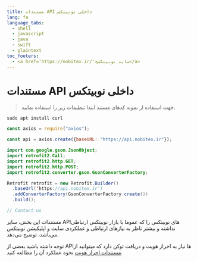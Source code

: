 ```yaml
---
title: مستندات API داخلی نوبیتکس
lang: fa
language_tabs:
  - shell
  - javascript
  - java
  - swift
  - plaintext
toc_footers:
  - <a href='https://nobitex.ir/'>سایت نوبیتکس</a>
---
```


# مستندات API داخلی نوبیتکس

> جهت استفاده از نمونه کدهای مستند ابتدا تنظیمات زیر را استفاده نمایید.

```shell
sudo apt install curl
```

```javascript
const axios = require("axios");

const api = axios.create({baseURL: "https://api.nobitex.ir"});
```

```java
import com.google.gson.JsonObject;
import retrofit2.Call;
import retrofit2.http.GET;
import retrofit2.http.POST;
import retrofit2.converter.gson.GsonConverterFactory;

Retrofit retrofit = new Retrofit.Builder()
  .baseUrl('https://api.nobitex.ir')
  .addConverterFactory(GsonConverterFactory.create())
  .build();
```

```swift
// Contact us
```

مستندات این بخش، سایر APIهای نوبیتکس را که عموما با بازار نوبیتکس ارتباطی نداشته و بیشتر ناظر به نیازهای ارتباطی و عملکردی سایت و اپلیکیشن نوبیتکس می‌باشد، توضیح می‌دهد.

توجه داشته باشید بعضی از APIها نیاز به احراز هویت و دریافت توکن دارد که میتوانید از [مستندات احراز هویت](/index.html#login) نحوه عملکرد آن را مطالعه کنید.
